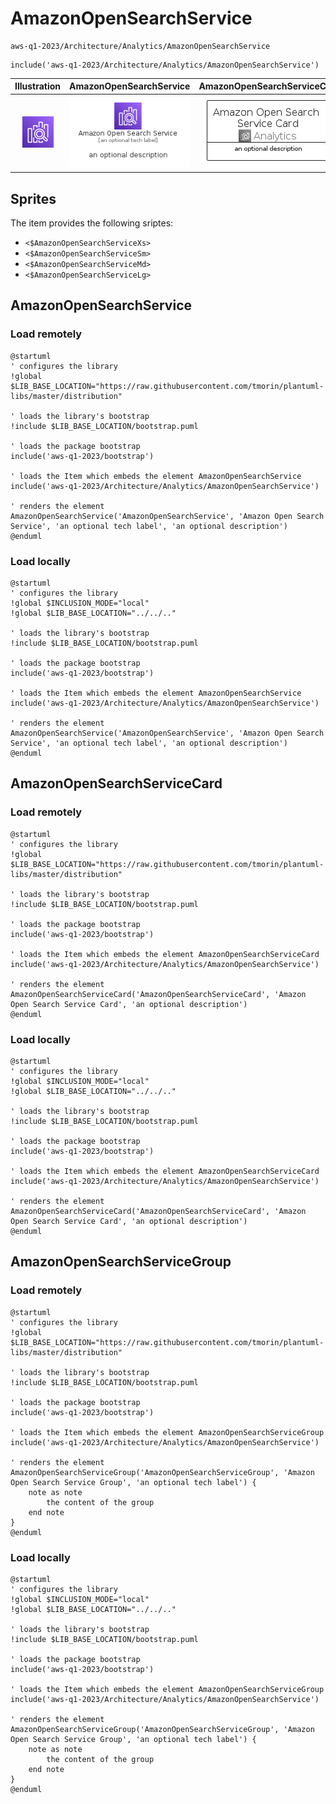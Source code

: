# AmazonOpenSearchService


```text
aws-q1-2023/Architecture/Analytics/AmazonOpenSearchService
```

```text
include('aws-q1-2023/Architecture/Analytics/AmazonOpenSearchService')
```



| Illustration | AmazonOpenSearchService | AmazonOpenSearchServiceCard | AmazonOpenSearchServiceGroup |
| :---: | :---: | :---: | :---: |
| ![illustration for Illustration](../../../aws-q1-2023/Architecture/Analytics/AmazonOpenSearchService.png) | ![illustration for AmazonOpenSearchService](../../../aws-q1-2023/Architecture/Analytics/AmazonOpenSearchService.Local.png) | ![illustration for AmazonOpenSearchServiceCard](../../../aws-q1-2023/Architecture/Analytics/AmazonOpenSearchServiceCard.Local.png) | ![illustration for AmazonOpenSearchServiceGroup](../../../aws-q1-2023/Architecture/Analytics/AmazonOpenSearchServiceGroup.Local.png) |



## Sprites
The item provides the following sriptes:

- `<$AmazonOpenSearchServiceXs>`
- `<$AmazonOpenSearchServiceSm>`
- `<$AmazonOpenSearchServiceMd>`
- `<$AmazonOpenSearchServiceLg>`





## AmazonOpenSearchService

### Load remotely
```plantuml
@startuml
' configures the library
!global $LIB_BASE_LOCATION="https://raw.githubusercontent.com/tmorin/plantuml-libs/master/distribution"

' loads the library's bootstrap
!include $LIB_BASE_LOCATION/bootstrap.puml

' loads the package bootstrap
include('aws-q1-2023/bootstrap')

' loads the Item which embeds the element AmazonOpenSearchService
include('aws-q1-2023/Architecture/Analytics/AmazonOpenSearchService')

' renders the element
AmazonOpenSearchService('AmazonOpenSearchService', 'Amazon Open Search Service', 'an optional tech label', 'an optional description')
@enduml
```

### Load locally
```plantuml
@startuml
' configures the library
!global $INCLUSION_MODE="local"
!global $LIB_BASE_LOCATION="../../.."

' loads the library's bootstrap
!include $LIB_BASE_LOCATION/bootstrap.puml

' loads the package bootstrap
include('aws-q1-2023/bootstrap')

' loads the Item which embeds the element AmazonOpenSearchService
include('aws-q1-2023/Architecture/Analytics/AmazonOpenSearchService')

' renders the element
AmazonOpenSearchService('AmazonOpenSearchService', 'Amazon Open Search Service', 'an optional tech label', 'an optional description')
@enduml
```

## AmazonOpenSearchServiceCard

### Load remotely
```plantuml
@startuml
' configures the library
!global $LIB_BASE_LOCATION="https://raw.githubusercontent.com/tmorin/plantuml-libs/master/distribution"

' loads the library's bootstrap
!include $LIB_BASE_LOCATION/bootstrap.puml

' loads the package bootstrap
include('aws-q1-2023/bootstrap')

' loads the Item which embeds the element AmazonOpenSearchServiceCard
include('aws-q1-2023/Architecture/Analytics/AmazonOpenSearchService')

' renders the element
AmazonOpenSearchServiceCard('AmazonOpenSearchServiceCard', 'Amazon Open Search Service Card', 'an optional description')
@enduml
```

### Load locally
```plantuml
@startuml
' configures the library
!global $INCLUSION_MODE="local"
!global $LIB_BASE_LOCATION="../../.."

' loads the library's bootstrap
!include $LIB_BASE_LOCATION/bootstrap.puml

' loads the package bootstrap
include('aws-q1-2023/bootstrap')

' loads the Item which embeds the element AmazonOpenSearchServiceCard
include('aws-q1-2023/Architecture/Analytics/AmazonOpenSearchService')

' renders the element
AmazonOpenSearchServiceCard('AmazonOpenSearchServiceCard', 'Amazon Open Search Service Card', 'an optional description')
@enduml
```

## AmazonOpenSearchServiceGroup

### Load remotely
```plantuml
@startuml
' configures the library
!global $LIB_BASE_LOCATION="https://raw.githubusercontent.com/tmorin/plantuml-libs/master/distribution"

' loads the library's bootstrap
!include $LIB_BASE_LOCATION/bootstrap.puml

' loads the package bootstrap
include('aws-q1-2023/bootstrap')

' loads the Item which embeds the element AmazonOpenSearchServiceGroup
include('aws-q1-2023/Architecture/Analytics/AmazonOpenSearchService')

' renders the element
AmazonOpenSearchServiceGroup('AmazonOpenSearchServiceGroup', 'Amazon Open Search Service Group', 'an optional tech label') {
    note as note
        the content of the group
    end note
}
@enduml
```

### Load locally
```plantuml
@startuml
' configures the library
!global $INCLUSION_MODE="local"
!global $LIB_BASE_LOCATION="../../.."

' loads the library's bootstrap
!include $LIB_BASE_LOCATION/bootstrap.puml

' loads the package bootstrap
include('aws-q1-2023/bootstrap')

' loads the Item which embeds the element AmazonOpenSearchServiceGroup
include('aws-q1-2023/Architecture/Analytics/AmazonOpenSearchService')

' renders the element
AmazonOpenSearchServiceGroup('AmazonOpenSearchServiceGroup', 'Amazon Open Search Service Group', 'an optional tech label') {
    note as note
        the content of the group
    end note
}
@enduml
```

